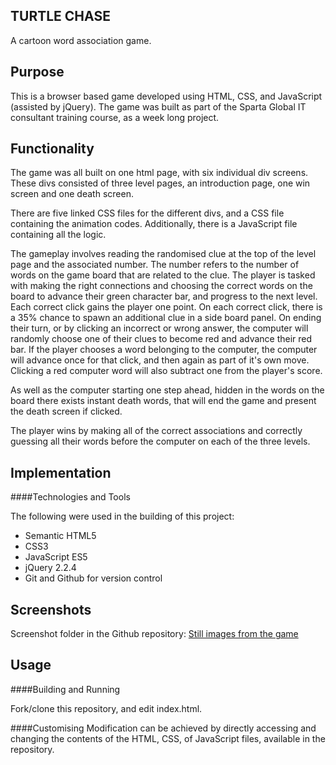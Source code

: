 ## TURTLE CHASE  

A cartoon word association game.

## Purpose  

This is a browser based game developed using HTML, CSS, and JavaScript (assisted by jQuery). The game was built as part of the Sparta Global IT consultant training course, as a week long project.  

## Functionality  

The game was all built on one html page, with six individual div screens. These divs consisted of three level pages, an introduction page, one win screen and one death screen. 

There are five linked CSS files for the different divs, and a CSS file containing the animation codes. Additionally, there is a JavaScript file containing all the logic.

The gameplay involves reading the randomised clue at the top of the level page and the associated number. The number refers to the number of words on the game board that are related to the clue. The player is tasked with making the right connections and choosing the correct words on the board to advance their green character bar, and progress to the next level. Each correct click gains the player one point. On each correct click, there is a 35% chance to spawn an additional clue in a side board panel. On ending their turn, or by clicking an incorrect or wrong answer, the computer will randomly choose one of their clues to become red and advance their red bar. If the player chooses a word belonging to the computer, the computer will advance once for that click, and then again as part of it's own move. Clicking a red computer word will also subtract one from the player's score.  

As well as the computer starting one step ahead, hidden in the words on the board there exists instant death words, that will end the game and present the death screen if clicked.  

The player wins by making all of the correct associations and correctly guessing all their words before the computer on each of the three levels. 

## Implementation  

####Technologies and Tools

The following were used in the building of this project:

* Semantic HTML5
* CSS3
* JavaScript ES5
* jQuery 2.2.4
* Git and Github for version control

## Screenshots 

Screenshot folder in the Github repository: 
[Still images from the game](https://github.com/MashR3/Project-One-JS-Game/tree/master/screenshots)

## Usage
####Building and Running

Fork/clone this repository, and edit index.html. 

####Customising 
Modification can be achieved by directly accessing and changing the contents of the HTML, CSS, of JavaScript files, available in the repository.